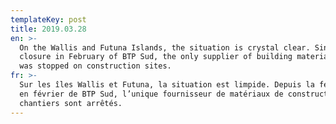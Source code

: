 ```yaml
---
templateKey: post
title: 2019.03.28
en: >-
  On the Wallis and Futuna Islands, the situation is crystal clear. Since the
  closure in February of BTP Sud, the only supplier of building materials, work
  was stopped on construction sites.
fr: >-
  Sur les îles Wallis et Futuna, la situation est limpide. Depuis la fermeture
  en février de BTP Sud, l’unique fournisseur de matériaux de construction, les
  chantiers sont arrêtés.
---
```



